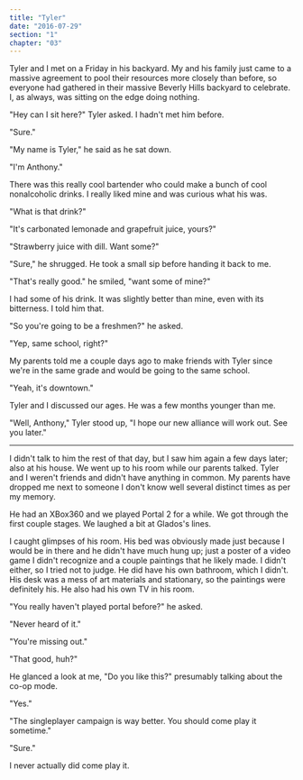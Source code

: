 ```yaml
---
title: "Tyler"
date: "2016-07-29"
section: "1"
chapter: "03"
---
```


Tyler and I met on a Friday in his backyard. My and his family just came to a massive agreement to pool their resources more closely than before, so everyone had gathered in their massive Beverly Hills backyard to celebrate. I, as always, was sitting on the edge doing nothing.

"Hey can I sit here?" Tyler asked. I hadn't met him before.

"Sure."

"My name is Tyler," he said as he sat down.

"I'm Anthony."

There was this really cool bartender who could make a bunch of cool nonalcoholic drinks. I really liked mine and was curious what his was.

"What is that drink?"

"It's carbonated lemonade and grapefruit juice, yours?"

"Strawberry juice with dill.  Want some?"

"Sure," he shrugged. He took a small sip before handing it back to me.

"That's really good." he smiled, "want some of mine?"

I had some of his drink. It was slightly better than mine, even with its bitterness. I told him that.

"So you're going to be a freshmen?" he asked.

"Yep, same school, right?"

My parents told me a couple days ago to make friends with Tyler since we're in the same grade and would be going to the same school.

"Yeah, it's downtown."

Tyler and I discussed our ages. He was a few months younger than me.

"Well, Anthony," Tyler stood up, "I hope our new alliance will work out. See you later."

---

I didn't talk to him the rest of that day, but I saw him again a few days later; also at his house. We went up to his room while our parents talked. Tyler and I weren't friends and didn't have anything in common. My parents have dropped me next to someone I don't know well several distinct times as per my memory.

He had an XBox360 and we played Portal 2 for a while. We got through the first couple stages. We laughed a bit at Glados's lines.

I caught glimpses of his room. His bed was obviously made just because I would be in there and he didn't have much hung up; just a poster of a video game I didn't recognize and a couple paintings that he likely made. I didn't either, so I tried not to judge. He did have his own bathroom, which I didn't. His desk was a mess of art materials and stationary, so the paintings were definitely his. He also had his own TV in his room.

"You really haven't played portal before?" he asked.

"Never heard of it."

"You're missing out."

"That good, huh?"

He glanced a look at me, "Do you like this?" presumably talking about the co-op mode.

"Yes."

"The singleplayer campaign is way better. You should come play it sometime."

"Sure."

I never actually did come play it.
